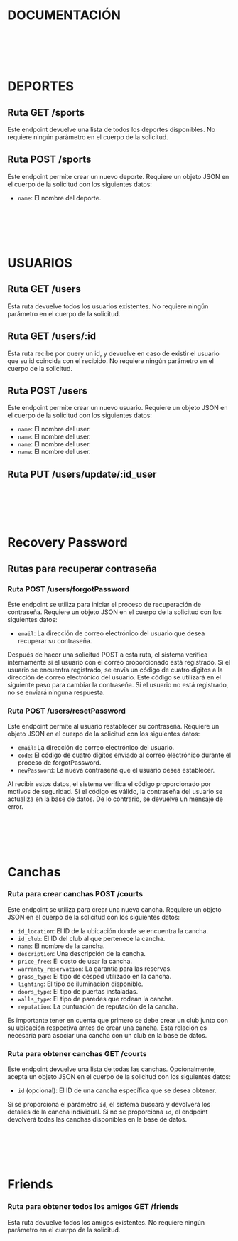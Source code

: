 # DOCUMENTACIÓN

</br>
</br>
</br>
</br>

# DEPORTES

## Ruta GET /sports

Este endpoint devuelve una lista de todos los deportes disponibles. No requiere ningún parámetro en el cuerpo de la solicitud.

## Ruta POST /sports

Este endpoint permite crear un nuevo deporte. Requiere un objeto JSON en el cuerpo de la solicitud con los siguientes datos:

- `name`: El nombre del deporte.

</br>
</br>
</br>
</br>

# USUARIOS

## Ruta GET /users

Esta ruta devuelve todos los usuarios existentes. No requiere ningún parámetro en el cuerpo de la solicitud.

## Ruta GET /users/:id

Esta ruta recibe por query un id, y devuelve en caso de existir el usuario que su id coincida con el recibido. No requiere ningún parámetro en el cuerpo de la solicitud.

## Ruta POST /users

Este endpoint permite crear un nuevo usuario. Requiere un objeto JSON en el cuerpo de la solicitud con los siguientes datos:

- `name`: El nombre del user.
- `name`: El nombre del user.
- `name`: El nombre del user.
- `name`: El nombre del user.

## Ruta PUT /users/update/:id_user

</br>
</br>
</br>
</br>

# Recovery Password

## Rutas para recuperar contraseña

### Ruta POST /users/forgotPassword

Este endpoint se utiliza para iniciar el proceso de recuperación de contraseña. Requiere un objeto JSON en el cuerpo de la solicitud con los siguientes datos:

- `email`: La dirección de correo electrónico del usuario que desea recuperar su contraseña.

Después de hacer una solicitud POST a esta ruta, el sistema verifica internamente si el usuario con el correo proporcionado está registrado. Si el usuario se encuentra registrado, se envía un código de cuatro dígitos a la dirección de correo electrónico del usuario. Este código se utilizará en el siguiente paso para cambiar la contraseña. Si el usuario no está registrado, no se enviará ninguna respuesta.

### Ruta POST /users/resetPassword

Este endpoint permite al usuario restablecer su contraseña. Requiere un objeto JSON en el cuerpo de la solicitud con los siguientes datos:

- `email`: La dirección de correo electrónico del usuario.
- `code`: El código de cuatro dígitos enviado al correo electrónico durante el proceso de forgotPassword.
- `newPassword`: La nueva contraseña que el usuario desea establecer.

Al recibir estos datos, el sistema verifica el código proporcionado por motivos de seguridad. Si el código es válido, la contraseña del usuario se actualiza en la base de datos. De lo contrario, se devuelve un mensaje de error.

</br>
</br>
</br>
</br>

# Canchas

### Ruta para crear canchas POST /courts

Este endpoint se utiliza para crear una nueva cancha. Requiere un objeto JSON en el cuerpo de la solicitud con los siguientes datos:

- `id_location`: El ID de la ubicación donde se encuentra la cancha.
- `id_club`: El ID del club al que pertenece la cancha.
- `name`: El nombre de la cancha.
- `description`: Una descripción de la cancha.
- `price_free`: El costo de usar la cancha.
- `warranty_reservation`: La garantía para las reservas.
- `grass_type`: El tipo de césped utilizado en la cancha.
- `lighting`: El tipo de iluminación disponible.
- `doors_type`: El tipo de puertas instaladas.
- `walls_type`: El tipo de paredes que rodean la cancha.
- `reputation`: La puntuación de reputación de la cancha.

Es importante tener en cuenta que primero se debe crear un club junto con su ubicación respectiva antes de crear una cancha. Esta relación es necesaria para asociar una cancha con un club en la base de datos.

### Ruta para obtener canchas GET /courts

Este endpoint devuelve una lista de todas las canchas. Opcionalmente, acepta un objeto JSON en el cuerpo de la solicitud con los siguientes datos:

- `id` (opcional): El ID de una cancha específica que se desea obtener.

Si se proporciona el parámetro `id`, el sistema buscará y devolverá los detalles de la cancha individual. Si no se proporciona `id`, el endpoint devolverá todas las canchas disponibles en la base de datos.

</br>
</br>
</br>
</br>

# Friends

### Ruta para obtener todos los amigos GET /friends

Esta ruta devuelve todos los amigos existentes. No requiere ningún parámetro en el cuerpo de la solicitud.
